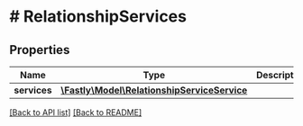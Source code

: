 # # RelationshipServices

## Properties

Name | Type | Description | Notes
------------ | ------------- | ------------- | -------------
**services** | [**\Fastly\Model\RelationshipServiceService**](RelationshipServiceService.md) |  | [optional]

[[Back to API list]](../../README.md#endpoints) [[Back to README]](../../README.md)
